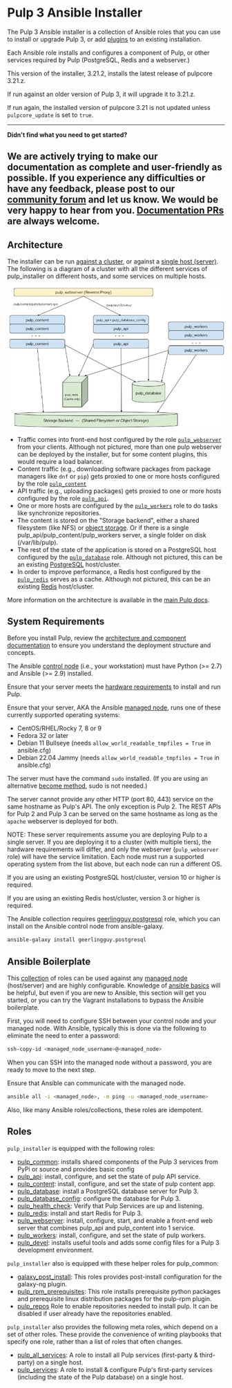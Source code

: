 Pulp 3 Ansible Installer
========================

The Pulp 3 Ansible installer is a collection of Ansible roles that you can use to install or upgrade Pulp 3, or add [plugins](https://pulpproject.org/content-plugins/) to an existing installation.

Each Ansible role installs and configures a component of Pulp, or other services required by Pulp (PostgreSQL, Redis and a webserver.)

This version of the installer, 3.21.2, installs the latest release of pulpcore 3.21.z.

If run against an older version of Pulp 3, it will upgrade it to 3.21.z.

If run again, the installed version of pulpcore 3.21 is not updated unless `pulpcore_update` is set to `true`.

---
**Didn't find what you need to get started?**

We are actively trying to make our documentation as complete and user-friendly as possible.
If you experience any difficulties or have any feedback, please post to our [community forum](https://discourse.pulpproject.org/) and let us know.
We would be very happy to hear from you.
[Documentation PRs](https://github.com/pulp/pulp_installer/edit/main/docs/index.md) are always welcome.
---

Architecture
------------
The installer can be run [against a cluster](clustering), or against a [single host (server)](quickstart). The following is a diagram of
a cluster with all the different services of pulp_installer on different hosts, and some services on
multiple hosts.

![Architecture](images/architecture.png)

* Traffic comes into front-end host configured by the role [`pulp_webserver`](roles/pulp_webserver) from
  your clients. Although not pictured, more than one pulp webserver can be deployed by the installer, but for
  some content plugins, this would require a load balancer.
* Content traffic (e.g., downloading software packages from package managers like `dnf` or `pip`) gets
  proxied to one or more hosts configured by the role [`pulp_content`](roles/pulp_content)
* API traffic (e.g., uploading packages) gets proxied to one or more hosts configured by the role
  [`pulp_api`](roles/pulp_api).
* One or more hosts are configured by the [`pulp_workers`](roles/pulp_workers) role to do tasks like
  synchronize repositories.
* The content is stored on the "Storage backend", either a shared filesystem (like NFS) or
  [object storage](objectstorage). Or if there is a single pulp_api/pulp_content/pulp_workers server, a
  single folder on disk (/var/lib/pulp).
* The rest of the state of the application is stored on a PostgreSQL host configured by the
  [`pulp_database`](roles/pulp_database) role. Although not pictured, this can be an existing
  [PostgreSQL](https://www.postgresql.org) host/cluster. 
* In order to improve performance, a Redis host configured by the [`pulp_redis`](roles/pulp_redis) serves
  as a cache. Although not pictured, this can be an existing [Redis](https://redis.io) host/cluster. 

More information on the architecture is available in the [main Pulp docs](https://docs.pulpproject.org/pulpcore/components.html).

System Requirements
-------------------

Before you install Pulp, review the [architecture and component documentation](https://docs.pulpproject.org/pulpcore/components.html#) to ensure you understand the deployment structure and concepts.

The Ansible [control node](https://docs.ansible.com/ansible/2.5/network/getting_started/basic_concepts.html#control-node)
(i.e., your workstation) must have Python (>= 2.7) and Ansible (>= 2.9) installed.

Ensure that your server meets the [hardware requirements](https://docs.pulpproject.org/pulpcore/installation/hardware-requirements.html) to install and run Pulp.

Ensure that your server, AKA the Ansible [managed node](https://docs.ansible.com/ansible/2.5/network/getting_started/basic_concepts.html#managed-nodes),
runs one of these currently supported operating systems:

- CentOS/RHEL/Rocky 7, 8 or 9
- Fedora 32 or later
- Debian 11 Bullseye (needs `allow_world_readable_tmpfiles = True` in ansible.cfg)
- Debian 22.04 Jammy (needs `allow_world_readable_tmpfiles = True` in ansible.cfg)

The server must have the command `sudo` installed. (If you are using an alternative [become
method](https://docs.ansible.com/ansible/latest/user_guide/become.html), sudo is not needed.)

The server cannot provide any other HTTP (port 80, 443) service on the same hostname as Pulp's API. The only
exception is Pulp 2. The REST APIs for Pulp 2 and Pulp 3 can be served on the same hostname as
long as the `apache` webserver is deployed for both.

NOTE: These server requirements assume you are deploying Pulp to a single server. If you are deploying it
to a cluster (with multiple tiers), the hardware requirements will differ, and only the webserver
(`pulp_webserver` role) will have the service limitation. Each node must run a supported operating
system from the list above, but each node can run a different OS.

If you are using an existing PostgreSQL host/cluster, version 10 or higher is required.

If you are using an existing Redis host/cluster, version 3 or higher is required.

The Ansible collection requires [geerlingguy.postgresql](https://galaxy.ansible.com/geerlingguy/postgresql) role,
which you can install on the Ansible control node from ansible-galaxy.

```bash
ansible-galaxy install geerlingguy.postgresql
```

Ansible Boilerplate
-------------------

This [collection](https://docs.ansible.com/ansible/latest/user_guide/collections_using.html) of roles can be used against any [managed node](https://docs.ansible.com/ansible/latest/network/getting_started/basic_concepts.html#managed-nodes) (host/server) and are highly configurable.  Knowledge of
[ansible basics](https://docs.ansible.com/ansible/2.5/user_guide/intro_getting_started.html) will
be helpful, but even if you are new to Ansible, this section will get you started, or you can try
the Vagrant installations to bypass the Ansible boilerplate.

First, you will need to configure SSH between your control node and your managed node. With Ansible, typically this is done via the following to eliminate the need to enter a password:

```bash
ssh-copy-id <managed_node_username>@<managed_node>
```

When you can SSH into the managed node without a password, you are ready to move to the next step.

Ensure that Ansible can communicate with the managed node.

```bash
ansible all -i <managed_node>, -m ping -u <managed_node_username>
```

Also, like many Ansible roles/collections, these roles are idempotent.

Roles
-----

`pulp_installer` is equipped with the following roles:

- [pulp_common](helper_roles/pulp_common): installs shared components of the Pulp 3 services from PyPi or source and provides basic config
- [pulp_api](roles/pulp_api): install, configure, and set the state of pulp API service.
- [pulp_content](roles/pulp_content): install, configure, and set the state of pulp content app.
- [pulp_database](roles/pulp_database): install a PostgreSQL database server for Pulp 3.
- [pulp_database_config](roles/pulp_database_config): configure the database for Pulp 3.
- [pulp_health_check](roles/pulp_health_check): Verify that Pulp Services are up and listening.
- [pulp_redis](roles/pulp_redis): install and start Redis for Pulp 3.
- [pulp_webserver](roles/pulp_webserver): install, configure, start, and enable a front-end web server that combines pulp_api and pulp_content into 1 service.
- [pulp_workers](roles/pulp_workers): install, configure, and set the state of pulp workers.
- [pulp_devel](roles/pulp_devel): installs useful tools and adds some config files for a Pulp 3 development environment.

`pulp_installer` also is equipped with these helper roles for pulp_common:

- [galaxy_post_install](helper_roles/galaxy_post_install): This roles provides post-install configuration for the galaxy-ng plugin.
- [pulp_rpm_prerequisites](helper_roles/pulp_rpm_prerequisites): This role installs prerequisite python packages and prerequisite linux distribution packages for the pulp-rpm plugin.
- [pulp_repos](helper_roles/pulp_repos) Role to enable repositories needed to install pulp. It can be disabled if user already have the repositories enabled.


`pulp_installer` also provides the following meta roles, which depend on a set of other roles. These provide
the convenience of writing playbooks that specify one role, rather than a list of roles that often changes.

- [pulp_all_services](meta_roles/pulp_all_services/): A role to install all Pulp services (first-party & third-party) on a single host.
- [pulp_services](meta_roles/pulp_services/): A role to install & configure Pulp's
  first-party services (including the state of the Pulp database) on a single host.
